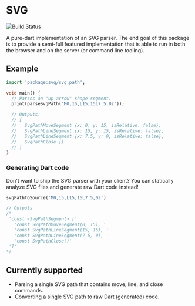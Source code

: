 SVG
===

[![Build Status](https://drone.io/github.com/matanlurey/svg/status.png)](https://drone.io/github.com/matanlurey/svg/latest)

A pure-dart implementation of an SVG parser. The end goal of this package is to
provide a semi-full featured implementation that is able to run in both the
browser and on the server (or command line tooling).

Example
---

```dart
import 'package:svg/svg.path';

void main() {
  // Parses an "up-arrow" shape segment.
  print(parseSvgPath('M0,15,L15,15L7.5,0z'));

  // Outputs:
  // [
  //   SvgPathMoveSegment {x: 0, y: 15, isRelative: false},
  //   SvgPathLineSegment {x: 15, y: 15, isRelative: false}, 
  //   SvgPathLineSegment {x: 7.5, y: 0, isRelative: false}, 
  //   SvgPathClose {}
  // ]
}
```

### Generating Dart code

Don't want to ship the SVG parser with your client? You can statically analyze
SVG files and generate raw Dart code instead!

```dart
svgPathToSource('M0,15,L15,15L7.5,0z')

// Outputs
/*
 'const <SvgPathSegment> ['
   'const SvgPathMoveSegment(0, 15), '
   'const SvgPathLineSegment(15, 15), '
   'const SvgPathLineSegment(7.5, 0), '
   'const SvgPathClose()'
 ']'
*/
```

Currently supported
---

- Parsing a single SVG path that contains move, line, and close commands.
- Converting a single SVG path to raw Dart (generated) code.
